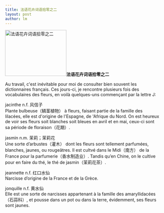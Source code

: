 ```yaml
---
title: 法语花卉词语拾零之二 
layout: post
author: lm
---
```

<p><span class="inline inline-left"><a href="/fayu/node/90"><img src="http://blog.fltrp.com/fayu/files/images/odile3_0.thumbnail.JPG" alt="法语花卉词语拾零之二" title="法语花卉词语拾零之二"  class="image image-thumbnail " width="200" height="150" /></a><span class="caption" style="width: 198px;"><strong>法语花卉词语拾零之二</strong></span></span></p>
<p>Au travail, c'est inévitable pour moi de consulter bien souvent les dictionnaires français. Ces jours-ci, je rencontre plusieurs fois des vocabulaires des fleurs, en voilà quelques-uns commençant par la lettre J:</p>
<p>jacinthe n.f. 风信子<br />
Plante bulbeuse（鳞茎植物） à fleurs, faisant partie de la famille des lilacées, elle est d'origine de l'Espagne, de 'Afrique du Nord. On est heureux de voir ses fleurs soit blanches soit bleues en avril et en mai, ceux-ci sont sa période de floraison（花期）.</p>
<p>jasmin n.m.  茉莉；茉莉花<br />
Une sorte d’arbustes（灌木） dont les fleurs sont tellement parfumées, blanches, jaunes, ou rougeâtres. Il est cultvé dans le Midi（南方） de la France pour la parfumerie（香水制造业）. Tandis qu’en Chine, on le cultive pour en faire du thé, le thé de jasmin（茉莉花茶）. </p>
<p>jeannette n.f. 红口水仙<br />
Narcisse d’origine de la France et de la Grèce.</p>
<p>jonquille n.f. 黄水仙<br />
Elle est une sorte de narcisses appartenant à la famille des amaryllidacées（石蒜科）, et pousse dans un pot ou dans la terre, évidemment, ses fleurs sont jaunes.</p>
<div class="image-clear"></div>
